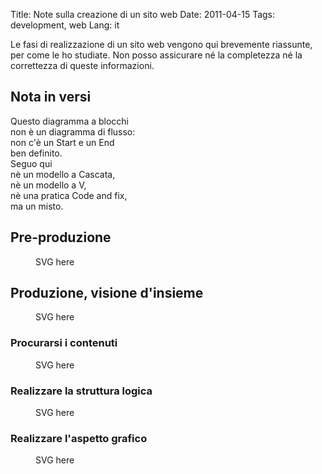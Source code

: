 Title: Note sulla creazione di un sito web
Date: 2011-04-15
Tags: development, web
Lang: it

<p>Le fasi di realizzazione di un sito web vengono qui brevemente riassunte,
per come le ho studiate. Non posso assicurare né la completezza né la correttezza di queste informazioni.</p>

<h2>Nota in versi</h2>
  <div class="verse">Questo diagramma a blocchi </div>
  <div class="verse">non è un diagramma di flusso:</div>
  <div class="verse">non c'è un Start e un End </div>
  <div class="verse">ben definito. </div>
  <div class="verse">Seguo qui</div>
  <div class="verse">nè un modello a Cascata,</div>
  <div class="verse">nè un modello a V,</div>
  <div class="verse">nè una pratica Code and fix,</div>
  <div class="verse">ma un misto.</div>

<h2>Pre-produzione</h2>
  <figure>
  <object type="image/svg+xml" data="pre-produzione.svg" alt="Si considerano le necessità degli utenti e dei committenti, i metodi e gli strumenti esistenti, le risorse di cui si dispone (omissis)">SVG here</object></figure>

<h2>Produzione, visione d'insieme</h2>
  <figure>
  <object type="image/svg+xml" data="produzione.svg" alt="I tre ingredienti sono: contenuti, struttura logica, aspetto grafico">SVG here</object></figure>

  <h3>Procurarsi i contenuti</h3>
    <figure>
    <object type="image/svg+xml" data="images/contenuti.svg" alt="Prodotti da noi stessi o da terze parti">SVG here</object></figure>

  <h3>Realizzare la struttura logica</h3>
    <figure>
    <object type="image/svg+xml" data="images/struttura-logica.svg" alt="I file HTML permettono di marcare porzioni di testo ed elementi multimediali in modo da assegnare loro un significato: markup semantico">SVG here</object></figure>

  <h3>Realizzare l'aspetto grafico</h3>
    <figure>
    <object type="image/svg+xml" data="images/layout.svg" alt="I fogli di stile permettono di definire in dettaglio l'aspetto che avranno le pagine web.">SVG here</object></figure>
